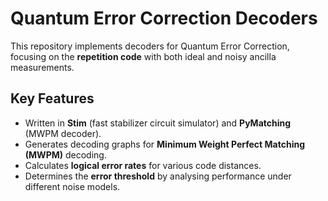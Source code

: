 # Quantum Error Correction Decoders

This repository implements decoders for Quantum Error Correction, focusing on the **repetition code** with both ideal and noisy ancilla measurements.

## Key Features

- Written in **Stim** (fast stabilizer circuit simulator) and **PyMatching** (MWPM decoder).
- Generates decoding graphs for **Minimum Weight Perfect Matching (MWPM)** decoding.
- Calculates **logical error rates** for various code distances.
- Determines the **error threshold** by analysing performance under different noise models.
